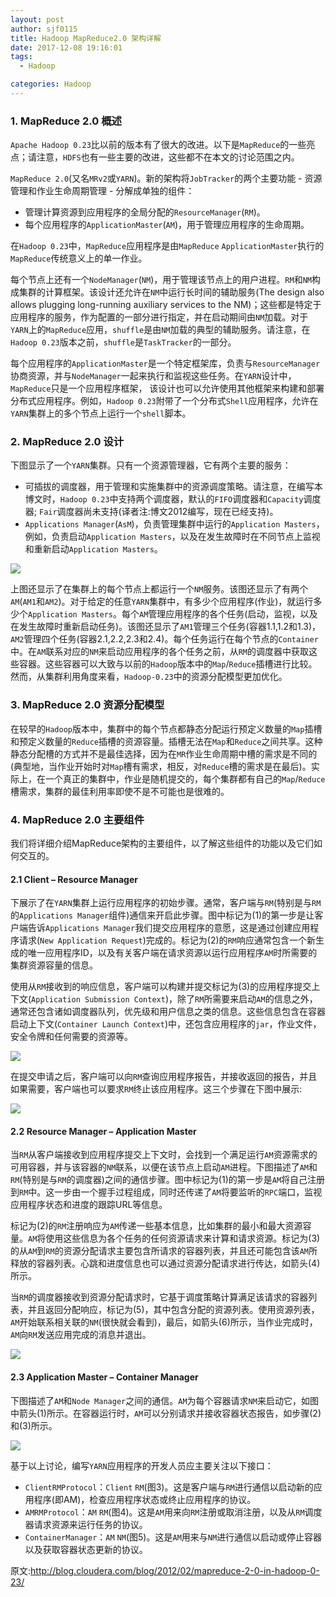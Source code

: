 ```yaml
---
layout: post
author: sjf0115
title: Hadoop MapReduce2.0 架构详解
date: 2017-12-08 19:16:01
tags:
  - Hadoop

categories: Hadoop
---
```


### 1. MapReduce 2.0 概述

`Apache Hadoop 0.23`比以前的版本有了很大的改进。以下是`MapReduce`的一些亮点；请注意，`HDFS`也有一些主要的改进，这些都不在本文的讨论范围之内。

`MapReduce 2.0`(又名`MRv2`或`YARN`)。新的架构将`JobTracker`的两个主要功能 - 资源管理和作业生命周期管理 - 分解成单独的组件：

- 管理计算资源到应用程序的全局分配的`ResourceManager`(`RM`)。
- 每个应用程序的`ApplicationMaster`(`AM`)，用于管理应用程序的生命周期。

在`Hadoop 0.23`中，`MapReduce`应用程序是由`MapReduce` `ApplicationMaster`执行的`MapReduce`传统意义上的单一作业。

每个节点上还有一个`NodeManager`(`NM`)，用于管理该节点上的用户进程。`RM`和`NM`构成集群的计算框架。该设计还允许在`NM`中运行长时间的辅助服务(The design also allows plugging long-running auxiliary services to the NM)；这些都是特定于应用程序的服务，作为配置的一部分进行指定，并在启动期间由`NM`加载。对于`YARN`上的`MapReduce`应用，`shuffle`是由`NM`加载的典型的辅助服务。请注意，在`Hadoop 0.23`版本之前，`shuffle`是`TaskTracker`的一部分。

每个应用程序的`ApplicationMaster`是一个特定框架库，负责与`ResourceManager`协商资源，并与`NodeManager`一起来执行和监视这些任务。在`YARN`设计中，`MapReduce`只是一个应用程序框架， 该设计也可以允许使用其他框架来构建和部署分布式应用程序。例如，`Hadoop 0.23`附带了一个分布式`Shell`应用程序，允许在`YARN`集群上的多个节点上运行一个`shell`脚本。


### 2. MapReduce 2.0 设计

下图显示了一个`YARN`集群。只有一个资源管理器，它有两个主要的服务：
- 可插拔的调度器，用于管理和实施集群中的资源调度策略。请注意，在编写本博文时，`Hadoop 0.23`中支持两个调度器，默认的`FIFO`调度器和`Capacity`调度器; `Fair`调度器尚未支持(译者注:博文2012编写，现在已经支持)。
- `Applications Manager`(`AsM`)，负责管理集群中运行的`Application Masters`，例如，负责启动`Application Masters`，以及在发生故障时在不同节点上监视和重新启动`Application Masters`。

![](https://github.com/sjf0115/PubLearnNotes/blob/master/image/Hadoop/Hadoop%20MapReduce2.0%20%E6%9E%B6%E6%9E%84-1.png?raw=true)

上图还显示了在集群上的每个节点上都运行一个`NM`服务。该图还显示了有两个`AM`(`AM1`和`AM2`)。对于给定的任意`YARN`集群中，有多少个应用程序(作业)，就运行多少个`Application Masters`。每个`AM`管理应用程序的各个任务(启动，监视，以及在发生故障时重新启动任务)。该图还显示了`AM1`管理三个任务(容器1.1,1.2和1.3)，`AM2`管理四个任务(容器2.1,2.2,2.3和2.4)。每个任务运行在每个节点的`Container`中。在`AM`联系对应的`NM`来启动应用程序的各个任务之前，从`RM`的调度器中获取这些容器。这些容器可以大致与以前的`Hadoop`版本中的`Map`/`Reduce`插槽进行比较。然而，从集群利用角度来看，`Hadoop-0.23`中的资源分配模型更加优化。

### 3. MapReduce 2.0 资源分配模型

在较早的`Hadoop`版本中，集群中的每个节点都静态分配运行预定义数量的`Map`插槽和预定义数量的`Reduce`插槽的资源容量。插槽无法在`Map`和`Reduce`之间共享。这种静态分配槽的方式并不是最佳选择，因为在`MR`作业生命周期中槽的需求是不同的(典型地，当作业开始时对`Map`槽有需求，相反，对`Reduce`槽的需求是在最后)。实际上，在一个真正的集群中，作业是随机提交的，每个集群都有自己的`Map`/`Reduce`槽需求，集群的最佳利用率即使不是不可能也是很难的。


### 4. MapReduce 2.0 主要组件

我们将详细介绍MapReduce架构的主要组件，以了解这些组件的功能以及它们如何交互的。

#### 2.1 Client – Resource Manager

下展示了在`YARN`集群上运行应用程序的初始步骤。通常，客户端与`RM`(特别是与`RM`的`Applications Manager`组件)通信来开启此步骤。图中标记为(1)的第一步是让客户端告诉`Applications Manager`我们提交应用程序的意愿，这是通过创建应用程序请求(`New Application Request`)完成的。标记为(2)的`RM`响应通常包含一个新生成的唯一应用程序ID，以及有关客户端在请求资源以运行应用程序`AM`时所需要的集群资源容量的信息。

使用从`RM`接收到的响应信息，客户端可以构建并提交标记为(3)的应用程序提交上下文(`Application Submission Context`)，除了`RM`所需要来启动`AM`的信息之外，通常还包含诸如调度器队列，优先级和用户信息之类的信息。这些信息包含在容器启动上下文(`Container Launch Context`)中，还包含应用程序的`jar`，作业文件，安全令牌和任何需要的资源等。

![](https://github.com/sjf0115/PubLearnNotes/blob/master/image/Hadoop/Hadoop%20MapReduce2.0%20%E6%9E%B6%E6%9E%84-2.png?raw=true)

在提交申请之后，客户端可以向`RM`查询应用程序报告，并接收返回的报告，并且如果需要，客户端也可以要求`RM`终止该应用程序。这三个步骤在下图中展示:

![](https://github.com/sjf0115/PubLearnNotes/blob/master/image/Hadoop/Hadoop%20MapReduce2.0%20%E6%9E%B6%E6%9E%84-3.png?raw=true)

#### 2.2 Resource Manager – Application Master

当`RM`从客户端接收到应用程序提交上下文时，会找到一个满足运行`AM`资源需求的可用容器，并与该容器的`NM`联系，以便在该节点上启动`AM`进程。下图描述了`AM`和`RM`(特别是与`RM`的调度器)之间的通信步骤。图中标记为(1)的第一步是`AM`将自己注册到`RM`中。这一步由一个握手过程组成，同时还传递了`AM`将要监听的`RPC`端口，监视应用程序状态和进度的跟踪URL等信息。

标记为(2)的`RM`注册响应为`AM`传递一些基本信息，比如集群的最小和最大资源容量。`AM`将使用这些信息为各个任务的任何资源请求来计算和请求资源。标记为(3)的从`AM`到`RM`的资源分配请求主要包含所请求的容器列表，并且还可能包含该`AM`所释放的容器列表。心跳和进度信息也可以通过资源分配请求进行传达，如箭头(4)所示。

当`RM`的调度器接收到资源分配请求时，它基于调度策略计算满足该请求的容器列表，并且返回分配响应，标记为(5)，其中包含分配的资源列表。使用资源列表，`AM`开始联系相关联的`NM`(很快就会看到)，最后，如箭头(6)所示，当作业完成时，`AM`向`RM`发送应用完成的消息并退出。

![](https://github.com/sjf0115/PubLearnNotes/blob/master/image/Hadoop/Hadoop%20MapReduce2.0%20%E6%9E%B6%E6%9E%84-4.png?raw=true)

#### 2.3 Application Master – Container Manager

下图描述了`AM`和`Node Manager`之间的通信。`AM`为每个容器请求`NM`来启动它，如图中箭头(1)所示。在容器运行时，`AM`可以分别请求并接收容器状态报告，如步骤(2)和(3)所示。

![](https://github.com/sjf0115/PubLearnNotes/blob/master/image/Hadoop/Hadoop%20MapReduce2.0%20%E6%9E%B6%E6%9E%84-5.png?raw=true)

基于以上讨论，编写`YARN`应用程序的开发人员应主要关注以下接口：
- `ClientRMProtocol`：`Client` `RM`(图3)。这是客户端与`RM`进行通信以启动新的应用程序(即AM)，检查应用程序状态或终止应用程序的协议。
- `AMRMProtocol`：`AM` `RM`(图4)。这是`AM`用来向`RM`注册或取消注册，以及从`RM`调度器请求资源来运行任务的协议。
- `ContainerManager`：`AM` `NM`(图5)。这是`AM`用来与`NM`进行通信以启动或停止容器以及获取容器状态更新的协议。



原文:http://blog.cloudera.com/blog/2012/02/mapreduce-2-0-in-hadoop-0-23/
